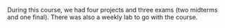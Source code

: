 During this course, we had four projects and three exams (two midterms and one final). There was also
a weekly lab to go with the course.
